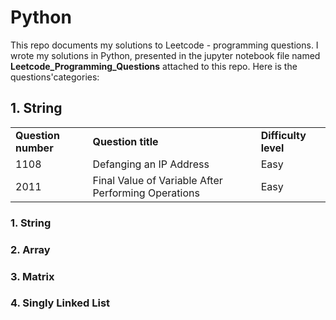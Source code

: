 # Python 

This repo documents my solutions to Leetcode - programming questions. I wrote my solutions in Python, presented in the jupyter notebook file named **Leetcode_Programming_Questions** attached to this repo. Here is the questions'categories:


## 1. String 

| | |   |
|-- | --|  -- |
|**Question number** | **Question title**|  **Difficulty level**|
| 1108 | Defanging an IP Address | Easy |
| 2011 | Final Value of Variable After Performing Operations| Easy |

### 1. String

### 2. Array

### 3. Matrix

### 4. Singly Linked List 
